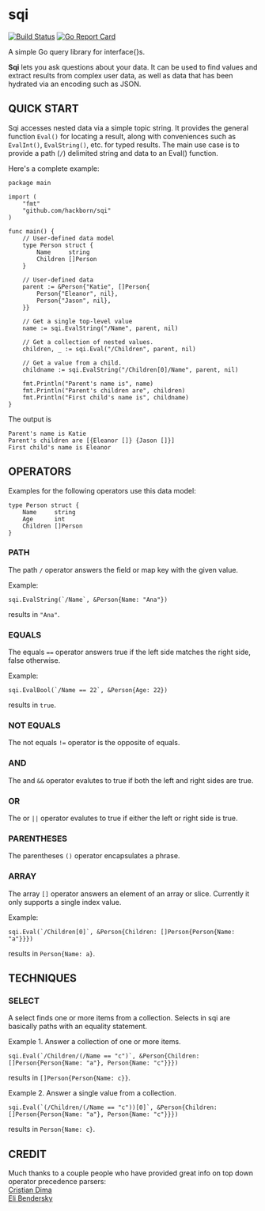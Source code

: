 # sqi

[![Build Status](https://travis-ci.org/hackborn/sqi.svg?branch=master)](https://travis-ci.org/hackborn/sqi)
[![Go Report Card](https://goreportcard.com/badge/github.com/hackborn/sqi)](https://goreportcard.com/report/github.com/hackborn/sqi)

A simple Go query library for interface{}s.

**Sqi** lets you ask questions about your data. It can be used to find values and extract results from complex user data, as well as data that has been hydrated via an encoding such as JSON.

## QUICK START ##

Sqi accesses nested data via a simple topic string. It provides the general function `Eval()` for locating a result, along with conveniences such as `EvalInt()`, `EvalString()`, etc. for typed results. The main use case is to provide a path (`/`) delimited string and data to an Eval() function.

Here's a complete example:


```
package main

import (
	"fmt"
	"github.com/hackborn/sqi"
)

func main() {
	// User-defined data model
	type Person struct {
		Name     string
		Children []Person
	}

	// User-defined data
	parent := &Person{"Katie", []Person{
		Person{"Eleanor", nil},
		Person{"Jason", nil},
	}}

	// Get a single top-level value
	name := sqi.EvalString("/Name", parent, nil)

	// Get a collection of nested values.
	children, _ := sqi.Eval("/Children", parent, nil)

	// Get a value from a child.
	childname := sqi.EvalString("/Children[0]/Name", parent, nil)

	fmt.Println("Parent's name is", name)
	fmt.Println("Parent's children are", children)
	fmt.Println("First child's name is", childname)
}
```

The output is
```
Parent's name is Katie
Parent's children are [{Eleanor []} {Jason []}]
First child's name is Eleanor
```

## OPERATORS ##

Examples for the following operators use this data model:

```
type Person struct {
	Name     string
	Age      int
	Children []Person
}
```

### PATH ###

The path `/` operator answers the field or map key with the given value.

Example:
```
sqi.EvalString(`/Name`, &Person{Name: "Ana"})
```
results in `"Ana"`.

### EQUALS ###

The equals `==` operator answers true if the left side matches the right side, false otherwise.

Example:
```
sqi.EvalBool(`/Name == 22`, &Person{Age: 22})
```
results in `true`.

### NOT EQUALS ###

The not equals `!=` operator is the opposite of equals.

### AND ###

The and `&&` operator evalutes to true if both the left and right sides are true.

### OR ###

The or `||` operator evalutes to true if either the left or right side is true.

### PARENTHESES ###

The parentheses `()` operator encapsulates a phrase.

### ARRAY ###

The array `[]` operator answers an element of an array or slice. Currently it only supports a single index value.

Example:
```
sqi.Eval(`/Children[0]`, &Person{Children: []Person{Person{Name: "a"}}})
```
results in `Person{Name: a}`.

## TECHNIQUES ##

### SELECT ###

A select finds one or more items from a collection. Selects in sqi are basically paths with an equality statement.

Example 1. Answer a collection of one or more items.
```
sqi.Eval(`/Children/(/Name == "c")`, &Person{Children: []Person{Person{Name: "a"}, Person{Name: "c"}}})
```
results in `[]Person{Person{Name: c}}`.

Example 2. Answer a single value from a collection.
```
sqi.Eval(`(/Children/(/Name == "c"))[0]`, &Person{Children: []Person{Person{Name: "a"}, Person{Name: "c"}}})
```
results in `Person{Name: c}`.

## CREDIT ##

Much thanks to a couple people who have provided great info on top down operator precedence parsers:\
[Cristian Dima](http://www.cristiandima.com/top-down-operator-precedence-parsing-in-go)\
[Eli Bendersky](https://eli.thegreenplace.net/2010/01/02/top-down-operator-precedence-parsing)